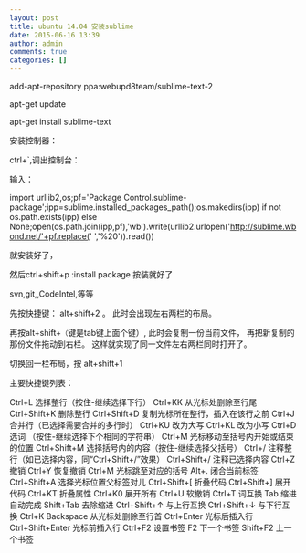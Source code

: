 ```yaml
---
layout: post
title: ubuntu 14.04 安装sublime
date: 2015-06-16 13:39
author: admin
comments: true
categories: []
---
```

add-apt-repository ppa:webupd8team/sublime-text-2

apt-get update

apt-get install sublime-text

 

安装控制器：

ctrl+`,调出控制台：

输入：

import urllib2,os;pf='Package Control.sublime-package';ipp=sublime.installed_packages_path();os.makedirs(ipp) if not os.path.exists(ipp) else None;open(os.path.join(ipp,pf),'wb').write(urllib2.urlopen('http://sublime.wbond.net/'+pf.replace(' ','%20')).read())

就安装好了，

然后ctrl+shift+p :install package 按装就好了

svn,git,,CodeIntel,等等



先按快捷键： alt+shift+2 。 此时会出现左右两栏的布局。

再按alt+shift+`（`键是tab键上面个键）, 此时会复制一份当前文件， 再把新复制的那份文件拖动到右栏。 这样就实现了同一文件左右两栏同时打开了。

切换回一栏布局，按 alt+shift+1

 

主要快捷键列表：

Ctrl+L 选择整行（按住-继续选择下行）
Ctrl+KK 从光标处删除至行尾
Ctrl+Shift+K 删除整行
Ctrl+Shift+D 复制光标所在整行，插入在该行之前
Ctrl+J 合并行（已选择需要合并的多行时）
Ctrl+KU 改为大写
Ctrl+KL 改为小写
Ctrl+D 选词 （按住-继续选择下个相同的字符串）
Ctrl+M 光标移动至括号内开始或结束的位置
Ctrl+Shift+M 选择括号内的内容（按住-继续选择父括号）
Ctrl+/ 注释整行（如已选择内容，同“Ctrl+Shift+/”效果）
Ctrl+Shift+/ 注释已选择内容
Ctrl+Z 撤销
Ctrl+Y 恢复撤销
Ctrl+M 光标跳至对应的括号
Alt+. 闭合当前标签
Ctrl+Shift+A 选择光标位置父标签对儿
Ctrl+Shift+[ 折叠代码
Ctrl+Shift+] 展开代码
Ctrl+KT 折叠属性
Ctrl+K0 展开所有
Ctrl+U 软撤销
Ctrl+T 词互换
Tab 缩进 自动完成
Shift+Tab 去除缩进
Ctrl+Shift+↑ 与上行互换
Ctrl+Shift+↓ 与下行互换
Ctrl+K Backspace 从光标处删除至行首
Ctrl+Enter 光标后插入行
Ctrl+Shift+Enter 光标前插入行
Ctrl+F2 设置书签
F2 下一个书签
Shift+F2 上一个书签

 

